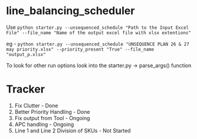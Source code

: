 # line_balancing_scheduler
Use 
```python starter.py --unsequenced_schedule "Path to the Input Excel File" --file_name "Name of the output excel file with xlsx extentions"```

eg - ```python starter.py --unsequenced_schedule "UNSEQUENCE PLAN 26 & 27 may priority.xlsx" --priority_present "True" --file_name "output_p.xlsx" ```

To look for other run options look into the starter.py -> parse_args() function 

# Tracker
1) Fix Clutter - Done
2) Better Priority Handling - Done
3) Fix output from Tool - Ongoing
4) APC handling - Ongoing
5) Line 1 and Line 2 Division of SKUs - Not Started
